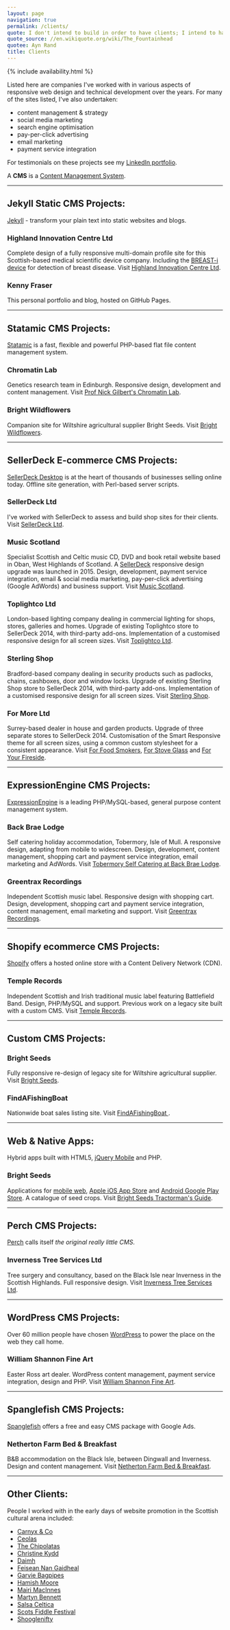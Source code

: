 ```yaml
---
layout: page
navigation: true
permalink: /clients/
quote: I don't intend to build in order to have clients; I intend to have clients in order to build.
quote_source: //en.wikiquote.org/wiki/The_Fountainhead
quotee: Ayn Rand
title: Clients
---
```

{% include availability.html %}

Listed here are companies I've worked with in various aspects of responsive web design and technical development
over the years.  For many of the sites listed, I've also undertaken:

* content management & strategy
* social media marketing
* search engine optimisation
* pay-per-click advertising
* email marketing
* payment service integration

For testimonials on these projects see my [LinkedIn portfolio](//www.linkedin.com/in/kennyfraser).

A **CMS** is a [Content Management System](//en.wikipedia.org/wiki/Content_management_system).

---

## Jekyll Static CMS Projects:

[Jekyll](//jekyllrb.com/) - transform your plain text into static websites and blogs.

### Highland Innovation Centre Ltd
Complete design of a fully responsive multi-domain profile site for this Scottish-based medical scientific device company.
Including the <a href="//breast-i.com"
                 title="BREAST-i" rel="external nofollow">BREAST-i device</a> for detection of breast
disease.
Visit
<a href="//www.highland-innovation.com"
   title="Highland Innovation Centre Ltd" rel="external nofollow">Highland Innovation Centre Ltd</a>.

### Kenny Fraser
This personal portfolio and blog, hosted on GitHub Pages.

---

## Statamic CMS Projects:

[Statamic](//statamic.com/) is a fast, flexible and powerful PHP-based flat file content management system.

### Chromatin Lab
Genetics research team in Edinburgh.  Responsive design, development and content management. Visit
<a href="//chromatinlab.org" title="Prof Nick Gilbert's Chromatin Lab"
   rel="external nofollow">Prof Nick Gilbert's Chromatin Lab</a>.

### Bright Wildflowers
Companion site for Wiltshire agricultural supplier Bright Seeds. Visit
<a href="//brightwildflowers.co.uk/" title="Bright Wildflowers" rel="external nofollow">Bright Wildflowers</a>.

---

## SellerDeck E-commerce CMS Projects:

[SellerDeck Desktop](//www.sellerdeck.co.uk/index.php/ecommerce-software/category/sellerdeck-desktop) is at the heart of thousands of businesses selling online today.  Offline site generation, with Perl-based server scripts.

### SellerDeck Ltd
I've worked with SellerDeck to assess and build shop sites for their clients.
Visit <a href="//www.sellerdeck.co.uk"
         title="SellerDeck"
         rel="external nofollow">SellerDeck Ltd</a>.

### Music Scotland
Specialist Scottish and Celtic music CD, DVD and book retail website based in Oban, West Highlands of Scotland. A
<a href="//www.sellerdeck.co.uk/index.php/ecommerce-software/category/sellerdeck-2014"
   rel="external nofollow">
  SellerDeck</a> responsive design upgrade was launched in 2015. Design, development, payment service integration, email & social media marketing, pay-per-click advertising (Google AdWords) and business support. Visit
<a href="//www.musicscotland.com" title="Music Scotland Scottish Music"
   rel="external nofollow">Music Scotland</a>.

### Toplightco Ltd
London-based lighting company dealing in commercial lighting for shops, stores, galleries and homes. Upgrade of existing Toplightco store to SellerDeck 2014, with third-party add-ons. Implementation of a customised responsive design for all screen sizes. Visit
<a href="//www.toplightco.com/" title="Toplightco" rel="external nofollow">Toplightco Ltd</a>.

### Sterling Shop
Bradford-based company dealing in security products such as padlocks, chains, cashboxes, door and window locks. Upgrade of existing Sterling Shop store to SellerDeck 2014, with third-party add-ons. Implementation of a customised responsive design for all screen sizes. Visit
<a href="//www.sterlingshop.co.uk/" title="Sterling Shop" rel="external nofollow">Sterling Shop</a>.

### For More Ltd
Surrey-based dealer in house and garden products. Upgrade of three separate stores to SellerDeck 2014. Customisation of the Smart Responsive theme for all screen sizes, using a common custom stylesheet for a consistent appearance. Visit
<a href="//www.forfoodsmokers.co.uk/" title="For Food Smokers" rel="external nofollow">For Food Smokers</a>,
<a href="//www.forstoveglass.co.uk/" title="For Stove Glass" rel="external nofollow">For Stove Glass</a>
and
<a href="//www.foryourfireside.co.uk/" title="For Your Fireside" rel="external nofollow">For Your Fireside</a>.

---

## ExpressionEngine CMS Projects:

[ExpressionEngine](//ellislab.com/expressionengine) is a leading PHP/MySQL-based, general purpose content management system.

### Back Brae Lodge
Self catering holiday accommodation, Tobermory, Isle of Mull.  A responsive design, adapting from mobile to widescreen. Design, development, content management, shopping cart and payment service integration, email marketing and AdWords. Visit
<a href="//mull.co" title="Back Brae Lodge, Tobermory" rel="external">Tobermory Self Catering at Back Brae Lodge</a>.

### Greentrax Recordings
Independent Scottish music label.  Responsive design with shopping cart. Design, development, shopping cart and payment service integration, content management, email marketing and support. Visit
<a href="//www.greentrax.com" title="Greentrax Recordings" rel="external nofollow">Greentrax Recordings</a>.

---

## Shopify ecommerce CMS Projects:

[Shopify](//www.shopify.co.uk/) offers a hosted online store with a Content Delivery Network (CDN).

### Temple Records
Independent Scottish and Irish traditional music label featuring Battlefield Band. Design, PHP/MySQL and support. Previous work on a legacy site built with a custom CMS.  Visit
<a href="//www.templerecords.co.uk" title="Temple Records" rel="external nofollow">Temple Records</a>.

---

## Custom CMS Projects:

### Bright Seeds
Fully responsive re-design of legacy site for Wiltshire agricultural supplier. Visit
<a href="//www.brightseeds.co.uk/" title="Bright Seeds" rel="external nofollow">Bright Seeds</a>.

### FindAFishingBoat
Nationwide boat sales listing site. Visit
<a href="//www.findafishingboat.com/" title="FindAFishingBoat.com"
   rel="external nofollow">FindAFishingBoat </a>.

---

## Web & Native Apps:

Hybrid apps built with HTML5, [jQuery Mobile](//jquerymobile.com/) and PHP.

### Bright Seeds
Applications for
<a href="//m.brightseeds.co.uk/" title="Bright Seeds Tractorman's Guide web app"
   rel="external nofollow">mobile web</a>,
<a href="//itunes.apple.com/us/app/bright-seeds/id1008080993" title="Bright Seeds Tractorman's Guide for iOS" rel="external nofollow">Apple
  iOS App Store</a> and
<a href="//play.google.com/store/apps/details?id=co.uk.brightseeds.ios"
   title="Bright Seeds Tractorman's Guide for Android" rel="external nofollow">Android Google Play
  Store</a>. A catalogue of seed crops. Visit
<a href="//m.brightseeds.co.uk/" title="Bright Seeds Tractorman's Guide"
   rel="external nofollow">Bright Seeds Tractorman's Guide</a>.

---

## Perch CMS Projects:

[Perch](//grabaperch.com/) calls itself *the original really little CMS*.

### Inverness Tree Services Ltd
Tree surgery and consultancy, based on the Black Isle near Inverness in the Scottish Highlands.  Full responsive design. Visit
<a href="//invernesstreeservices.com" title="Inverness Tree Services"
   rel="external nofollow">Inverness Tree Services Ltd</a>.

---

## WordPress CMS Projects:

Over 60 million people have chosen [WordPress](//wordpress.org/) to power the place on the web they call home.

### William Shannon Fine Art
Easter Ross art dealer. WordPress content management, payment service integration, design and PHP. Visit
<a href="//originalscottishart.com" title="William Shannon Fine Art"
   rel="external nofollow">William Shannon Fine Art</a>.

---

## Spanglefish CMS Projects:

[Spanglefish](//www.spanglefish.com/) offers a free and easy CMS package with Google Ads.

### Netherton Farm Bed & Breakfast
B&B accommodation on the Black Isle, between Dingwall and Inverness. Design and content management. Visit
<a href="//www.nethertonfarm.co.uk" title="Netherton Farm B&amp;B"
   rel="external nofollow">Netherton Farm Bed & Breakfast</a>.

---

## Other Clients:

People I worked with in the early days of website promotion in the Scottish cultural arena included:

- <a href="//www.carnyxscotland.co.uk/" rel="external nofollow">Carnyx &amp; Co</a>
- <a href="//www.ceolas.co.uk/" rel="external nofollow">Ceolas</a>
- <a href="//www.chipolatas.com/" rel="external nofollow">The Chipolatas</a>
- <a href="//www.christinekydd.com/" rel="external nofollow">Christine Kydd</a>
- <a href="//www.daimh.net/" rel="external nofollow">Daimh</a>
- <a href="//www.feisean.org/" rel="external nofollow">Feisean Nan Gaidheal</a>
- <a href="//www.garviebagpipes.co.uk/" rel="external nofollow">Garvie Bagpipes</a>
- <a href="//www.hamishmoore.org/" rel="external nofollow">Hamish Moore</a>
- <a href="//www.mairimacinnes.com/" rel="external nofollow">Mairi MacInnes</a>
- <a href="//www.martynbennett.com/" rel="external nofollow">Martyn Bennett</a>
- <a href="//www.salsaceltica.com/" rel="external nofollow">Salsa Celtica</a>
- <a href="//www.scotsfiddlefestival.com/" rel="external nofollow">Scots Fiddle Festival</a>
- <a href="//www.shoogle.com/" rel="external nofollow">Shooglenifty</a>

